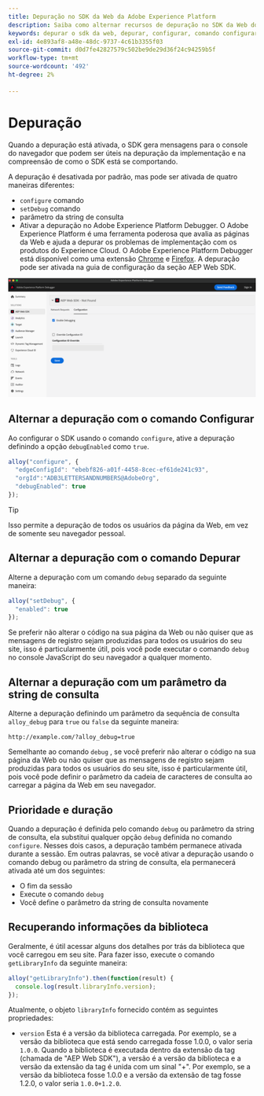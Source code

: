 ```yaml
---
title: Depuração no SDK da Web da Adobe Experience Platform
description: Saiba como alternar recursos de depuração no SDK da Web do Experience Platform.
keywords: depurar o sdk da web, depurar, configurar, comando configurar, comando depurar, edgeConfigId, setDebug, debugEnabled, depurar;
exl-id: 4e893af8-a48e-48dc-9737-4c61b3355f03
source-git-commit: d0d7fe42827579c502be9de29d36f24c94259b5f
workflow-type: tm+mt
source-wordcount: '492'
ht-degree: 2%

---
```


# Depuração

Quando a depuração está ativada, o SDK gera mensagens para o console do navegador que podem ser úteis na depuração da implementação e na compreensão de como o SDK está se comportando.

A depuração é desativada por padrão, mas pode ser ativada de quatro maneiras diferentes:

* `configure` comando
* `setDebug` comando
* parâmetro da string de consulta
* Ativar a depuração no Adobe Experience Platform Debugger. O Adobe Experience Platform é uma ferramenta poderosa que avalia as páginas da Web e ajuda a depurar os problemas de implementação com os produtos do Experience Cloud. O Adobe Experience Platform Debugger está disponível como uma extensão [Chrome](https://chrome.google.com/webstore/detail/adobe-experience-platform/bfnnokhpnncpkdmbokanobigaccjkpob) e [Firefox](https://addons.mozilla.org/pt-BR/firefox/addon/adobe-experience-platform-dbg/). A depuração pode ser ativada na guia de configuração da seção AEP Web SDK.

![](../images/enable-debugging.png)

## Alternar a depuração com o comando Configurar

Ao configurar o SDK usando o comando `configure`, ative a depuração definindo a opção `debugEnabled` como `true`.

```javascript
alloy("configure", {
  "edgeConfigId": "ebebf826-a01f-4458-8cec-ef61de241c93",
  "orgId":"ADB3LETTERSANDNUMBERS@AdobeOrg",
  "debugEnabled": true
});
```

>[!TIP]
>
>Isso permite a depuração de todos os usuários da página da Web, em vez de somente seu navegador pessoal.

## Alternar a depuração com o comando Depurar

Alterne a depuração com um comando `debug` separado da seguinte maneira:

```javascript
alloy("setDebug", {
  "enabled": true
});
```

Se preferir não alterar o código na sua página da Web ou não quiser que as mensagens de registro sejam produzidas para todos os usuários do seu site, isso é particularmente útil, pois você pode executar o comando `debug` no console JavaScript do seu navegador a qualquer momento.

## Alternar a depuração com um parâmetro da string de consulta

Alterne a depuração definindo um parâmetro da sequência de consulta `alloy_debug` para `true` ou `false` da seguinte maneira:

```HTTP
http://example.com/?alloy_debug=true
```

Semelhante ao comando `debug` , se você preferir não alterar o código na sua página da Web ou não quiser que as mensagens de registro sejam produzidas para todos os usuários do seu site, isso é particularmente útil, pois você pode definir o parâmetro da cadeia de caracteres de consulta ao carregar a página da Web em seu navegador.

## Prioridade e duração

Quando a depuração é definida pelo comando `debug` ou parâmetro da string de consulta, ela substitui qualquer opção `debug` definida no comando `configure`. Nesses dois casos, a depuração também permanece ativada durante a sessão. Em outras palavras, se você ativar a depuração usando o comando debug ou parâmetro da string de consulta, ela permanecerá ativada até um dos seguintes:

* O fim da sessão
* Execute o comando `debug`
* Você define o parâmetro da string de consulta novamente

## Recuperando informações da biblioteca

Geralmente, é útil acessar alguns dos detalhes por trás da biblioteca que você carregou em seu site. Para fazer isso, execute o comando `getLibraryInfo` da seguinte maneira:

```js
alloy("getLibraryInfo").then(function(result) {
  console.log(result.libraryInfo.version);
});
```

Atualmente, o objeto `libraryInfo` fornecido contém as seguintes propriedades:

* `version` Esta é a versão da biblioteca carregada. Por exemplo, se a versão da biblioteca que está sendo carregada fosse 1.0.0, o valor seria `1.0.0`. Quando a biblioteca é executada dentro da extensão da tag (chamada de &quot;AEP Web SDK&quot;), a versão é a versão da biblioteca e a versão da extensão da tag é unida com um sinal &quot;+&quot;. Por exemplo, se a versão da biblioteca fosse 1.0.0 e a versão da extensão de tag fosse 1.2.0, o valor seria `1.0.0+1.2.0`.
